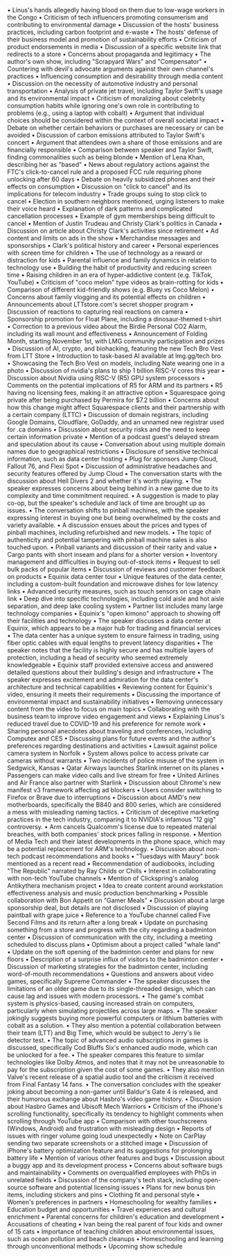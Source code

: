 • Linus's hands allegedly having blood on them due to low-wage workers in the Congo
• Criticism of tech influencers promoting consumerism and contributing to environmental damage
• Discussion of the hosts' business practices, including carbon footprint and e-waste
• The hosts' defense of their business model and promotion of sustainability efforts
• Criticism of product endorsements in media
• Discussion of a specific website link that redirects to a store
• Concerns about propaganda and legitimacy
• The author's own show, including "Scrapyard Wars" and "Compensator"
• Countering with devil's advocate arguments against their own channel's practices
• Influencing consumption and desirability through media content
• Discussion on the necessity of automotive industry and personal transportation
• Analysis of private jet travel, including Taylor Swift's usage and its environmental impact
• Criticism of moralizing about celebrity consumption habits while ignoring one's own role in contributing to problems (e.g., using a laptop with cobalt)
• Argument that individual choices should be considered within the context of overall societal impact
• Debate on whether certain behaviors or purchases are necessary or can be avoided
• Discussion of carbon emissions attributed to Taylor Swift's concert
• Argument that attendees own a share of those emissions and are financially responsible
• Comparison between speaker and Taylor Swift, finding commonalities such as being blonde
• Mention of Lena Khan, describing her as "based"
• News about regulatory actions against the FTC's click-to-cancel rule and a proposed FCC rule requiring phone unlocking after 60 days
• Debate on heavily subsidized phones and their effects on consumption
• Discussion on "click to cancel" and its implications for telecom industry
• Trade groups suing to stop click to cancel
• Election in southern neighbors mentioned, urging listeners to make their voice heard
• Explanation of dark patterns and complicated cancellation processes
• Example of gym memberships being difficult to cancel
• Mention of Justin Trudeau and Christy Clark's politics in Canada
• Discussion on article about Christy Clark's activities since retirement
• Ad content and limits on ads in the show
• Merchandise messages and sponsorships
• Clark's political history and career
• Personal experiences with screen time for children
• The use of technology as a reward or distraction for kids
• Parental influence and family dynamics in relation to technology use
• Building the habit of productivity and reducing screen time
• Raising children in an era of hyper-addictive content (e.g. TikTok, YouTube)
• Criticism of "coco melon" type videos as brain-rotting for kids
• Comparison of different kid-friendly shows (e.g. Bluey vs Coco Melon)
• Concerns about family vlogging and its potential effects on children
• Announcements about LTTstore.com's secret shopper program
• Discussion of reactions to capturing real reactions on camera
• Sponsorship promotion for Float Plane, including a dinosaur-themed t-shirt
• Correction to a previous video about the Birdie Personal CO2 Alarm, including its wall mount and effectiveness
• Announcement of Folding Month, starting November 1st, with LMG community participation and prizes
• Discussion of AI, crypto, and biohacking, featuring the new Tech Bro Vest from LTT Store
• Introduction to task-based AI available at lmg.gg/tech bro
• Showcasing the Tech Bro Vest on models, including Nate wearing one in a photo
• Discussion of nvidia's plans to ship 1 billion RISC-V cores this year
• Discussion about Nvidia using RISC-V (R5) GPU system processors
• Comments on the potential implications of R5 for ARM and its partners
• R5 having no licensing fees, making it an attractive option
• Squarespace going private after being purchased by Permira for $7.2 billion
• Concerns about how this change might affect Squarespace clients and their partnership with a certain company (LTTC)
• Discussion of domain registrars, including Google Domains, Cloudflare, GoDaddy, and an unnamed new registrar used for .ca domains
• Discussion about security risks and the need to keep certain information private
• Mention of a podcast guest's delayed stream and speculation about its cause
• Conversation about using multiple domain names due to geographical restrictions
• Disclosure of sensitive technical information, such as data center hosting
• Plug for sponsors Jump Cloud, Fallout 76, and Flexi Spot
• Discussion of administrative headaches and security features offered by Jump Cloud
• The conversation starts with the discussion about Hell Divers 2 and whether it's worth playing.
• The speaker expresses concerns about being behind in a new game due to its complexity and time commitment required.
• A suggestion is made to play co-op, but the speaker's schedule and lack of time are brought up as issues.
• The conversation shifts to pinball machines, with the speaker expressing interest in buying one but being overwhelmed by the costs and variety available.
• A discussion ensues about the prices and types of pinball machines, including refurbished and new models.
• The topic of authenticity and potential tampering with pinball machine sales is also touched upon.
• Pinball variants and discussion of their rarity and value
• Cargo pants with short inseam and plans for a shorter version
• Inventory management and difficulties in buying out-of-stock items
• Request to sell bulk packs of popular items
• Discussion of reviews and customer feedback on products
• Equinix data center tour
• Unique features of the data center, including a custom-built foundation and microwave dishes for low latency links
• Advanced security measures, such as touch sensors on cage chain link
• Deep dive into specific technologies, including cold aisle and hot aisle separation, and deep lake cooling system
• Partner list includes many large technology companies
• Equinix's "open kimono" approach to showing off their facilities and technology
• The speaker discusses a data center at Equinix, which appears to be a major hub for trading and financial services
• The data center has a unique system to ensure fairness in trading, using fiber optic cables with equal lengths to prevent latency disparities
• The speaker notes that the facility is highly secure and has multiple layers of protection, including a head of security who seemed extremely knowledgeable
• Equinix staff provided extensive access and answered detailed questions about their building's design and infrastructure
• The speaker expresses excitement and admiration for the data center's architecture and technical capabilities
• Reviewing content for Equinix's video, ensuring it meets their requirements
• Discussing the importance of environmental impact and sustainability initiatives
• Removing unnecessary content from the video to focus on main topics
• Collaborating with the business team to improve video engagement and views
• Explaining Linus's reduced travel due to COVID-19 and his preference for remote work
• Sharing personal anecdotes about traveling and conferences, including Computex and CES
• Discussing plans for future events and the author's preferences regarding destinations and activities
• Lawsuit against police camera system in Norfolk
• System allows police to access private car cameras without warrants
• Two incidents of police misuse of the system in Sedgwick, Kansas
• Qatar Airways launches Starlink internet on its planes
• Passengers can make video calls and live stream for free
• United Airlines and Air France also partner with Starlink
• Discussion about Chrome's new manifest v3 framework affecting ad blockers
• Users consider switching to Firefox or Brave due to interruptions
• Discussion about AMD's new motherboards, specifically the B840 and 800 series, which are considered a mess with misleading naming tactics.
• Criticism of deceptive marketing practices in the tech industry, comparing it to NVIDIA's infamous "12 gig" controversy.
• Arm cancels Qualcomm's license due to repeated material breaches, with both companies' stock prices falling in response.
• Mention of Media Tech and their latest developments in the phone space, which may be a potential replacement for ARM's technology.
• Discussion about non-tech podcast recommendations and books
• "Tuesdays with Maury" book mentioned as a recent read
• Recommendation of audiobooks, including "The Republic" narrated by Ray Childs or Chills
• Interest in collaborating with non-tech YouTube channels
• Mention of Clickspring's analog Antikythera mechanism project
• Idea to create content around workstation effectiveness analysis and music production benchmarking
• Possible collaboration with Bon Appetit on "Gamer Meals"
• Discussion about a large sponsorship deal, but details are not disclosed
• Discussion of playing paintball with grape juice
• Reference to a YouTube channel called Five Second Films and its return after a long break
• Update on purchasing something from a store and progress with the city regarding a badminton center
• Discussion of communication with the city, including a meeting scheduled to discuss plans
• Optimism about a project called "whale land"
• Update on the soft opening of the badminton center and plans for new floors
• Description of a surprise influx of visitors to the badminton center
• Discussion of marketing strategies for the badminton center, including word-of-mouth recommendations
• Questions and answers about video games, specifically Supreme Commander
• The speaker discusses the limitations of an older game due to its single-threaded design, which can cause lag and issues with modern processors.
• The game's combat system is physics-based, causing increased strain on computers, particularly when simulating projectiles across large maps.
• The speaker jokingly suggests buying more powerful computers or lithium batteries with cobalt as a solution.
• They also mention a potential collaboration between their team (LTT) and Big Time, which would be subject to Jerry's lie detector test.
• The topic of advanced audio subscriptions in games is discussed, specifically Cod Bluffs Six's enhanced audio mode, which can be unlocked for a fee.
• The speaker compares this feature to similar technologies like Dolby Atmos, and notes that it may not be unreasonable to pay for the subscription given the cost of some games.
• They also mention Valve's recent release of a spatial audio tool and the criticism it received from Final Fantasy 14 fans.
• The conversation concludes with the speaker joking about becoming a non-gamer until Baldur's Gate 4 is released, and their humorous exchange about Hasbro's video game history.
• Discussion about Hasbro Games and Ubisoft Mech Warriors
• Criticism of the iPhone's scrolling functionality, specifically its tendency to highlight comments when scrolling through YouTube app
• Comparison with other touchscreens (Windows, Android) and frustration with misleading design
• Reports of issues with ringer volume going loud unexpectedly
• Note on CarPlay sending two separate screenshots or a stitched image
• Discussion of iPhone's battery optimization feature and its suggestions for prolonging battery life
• Mention of various other features and bugs
• Discussion about a buggy app and its development process
• Concerns about software bugs and maintainability
• Comments on overqualified employees with PhDs in unrelated fields
• Discussion of the company's tech stack, including open-source software and potential licensing issues
• Plans for new bonus bin items, including stickers and pins
• Clothing fit and personal style
• Women's preferences in partners
• Homeschooling for wealthy families
• Education budget and opportunities
• Travel experiences and cultural enrichment
• Parental concerns for children's education and development
• Accusations of cheating
• Ivan being the real parent of four kids and owner of 15 cats
• Importance of teaching children about environmental issues, such as ocean pollution and beach cleanups
• Homeschooling and learning through unconventional methods
• Upcoming show schedule